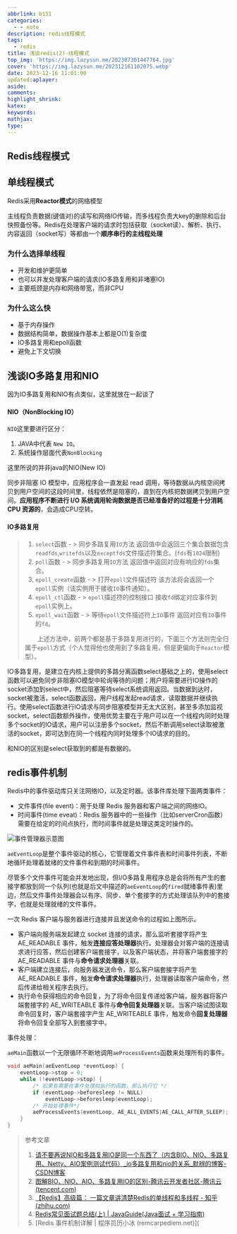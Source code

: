 ```yaml
---
abbrlink: b151
categories:
  - - note
description: redis线程模式
tags:
  - redis
title: 浅谈redis(2)-线程模式
top_img: 'https://img.lazysun.me/202307301447764.jpg'
cover: 'https://img.lazysun.me/202312161102075.webp'
date: 2023-12-16 11:01:00
updated:aplayer:
aside:
comments:
highlight_shrink:
katex:
keywords:
mathjax:
type:
---
```

## Redis线程模式
## 单线程模式

Redis采用**Reactor模式**的网络模型

主线程负责数据(键值对)的读写和网络IO传输，而多线程负责大key的删除和后台快照备份等。Redis在处理客户端的请求时包括获取（socket读）、解析、执行、内容返回（socket写）等都由一个**顺序串行的主线程处理**

### 为什么选择单线程

- 开发和维护更简单
- 也可以并发处理客户端的请求(IO多路复用和非堵塞IO)
- 主要瓶颈是内存和网络带宽，而非CPU

### 为什么这么快

- 基于内存操作
- 数据结构简单，数据操作基本上都是O(1)复杂度
- IO多路复用和epoll函数
- 避免上下文切换

## 浅谈IO多路复用和NIO

因为IO多路复用和NIO有点类似，这里就放在一起谈了

#### NIO（NonBlocking IO）

`NIO`这里要进行区分：

1. JAVA中代表 `New IO`。
2. 系统操作层面代表`NonBlocking`

这里所说的并非java的NIO(New IO)

同步非阻塞 IO 模型中，应用程序会一直发起 read 调用，等待数据从内核空间拷贝到用户空间的这段时间里，线程依然是阻塞的，直到在内核把数据拷贝到用户空间。**应用程序不断进行 I/O 系统调用轮询数据是否已经准备好的过程是十分消耗 CPU 资源的**，会造成CPU空转。

#### IO多路复用 

> 1. `select`函数 - > 同步多路复用`IO`方法
>    返回值中会返回三个集合数据包含 `readfds`,`writefds`以及`exceptfds`文件描述符集合。(`fds`有`1024`限制)
> 2. `poll`函数  - > 同步多路复用`IO`方法
>    返回值中返回对应有响应的`fds`集合。
> 3. `epoll_create`函数  - > 打开`epoll`文件描述符
>    该方法将会返回一个`epoll`实例（该实例用于接收`IO`事件通知）。
> 4. `epoll_ctl`函数  - > `epoll`描述符的控制接口
>    接收`fd`绑定对应事件到`epoll`实例上。
> 5. `epoll_wait`函数  - > 等待`epoll`文件描述符上`IO`事件
>    返回对应有`IO`事件的`fd`。
>
>   上述方法中，前两个都是基于多路复用进行的，下面三个方法则完全归属于`epoll`方式（个人觉得他也使用到了多路复用，但是更偏向于`Reactor`模型）。

IO多路复用，是建立在内核上提供的多路分离函数select基础之上的，使用select函数可以避免同步非阻塞IO模型中轮询等待的问题；用户将需要进行IO操作的socket添加到select中，然后阻塞等待select系统调用返回。当数据到达时，socket被激活，select函数返回，用户线程发起read请求，读取数据并继续执行。使用select函数进行IO请求与同步阻塞模型并无太大区别，甚至多添加监视socket，select函数额外操作，使用优势主要在于用户可以在一个线程内同时处理多个socket的IO请求，用户可以注册多个socket，然后不断调用select读取被激活的socket，即可达到在同一个线程内同时处理多个IO请求的目的。

和NIO的区别是select获取到的都是有数据的。

## redis事件机制

Redis中的事件驱动库只关注网络IO，以及定时器。该事件库处理下面两类事件：

- 文件事件(file event)：用于处理 Redis 服务器和客户端之间的网络IO。
- 时间事件(time eveat)：Redis 服务器中的一些操作（比如serverCron函数）需要在给定的时间点执行，而时间事件就是处理这类定时操作的。

![事件管理器示意图](https://img.lazysun.me/202310101950780.png)

`aeEventLoop`是整个事件驱动的核心，它管理着文件事件表和时间事件列表，不断地循环处理着就绪的文件事件和到期的时间事件。

尽管多个文件事件可能会并发地出现，但I/O多路复用程序总是会将所有产生的套接字都放到同一个队列(也就是后文中描述的`aeEventLoop`的`fired`就绪事件表)里边，然后文件事件处理器会以有序、同步、单个套接字的方式处理该队列中的套接字，也就是处理就绪的文件事件。

一次 Redis 客户端与服务器进行连接并且发送命令的过程如上图所示。

- 客户端向服务端发起建立 socket 连接的请求，那么监听套接字将产生 AE_READABLE 事件，触发**连接应答处理器**执行。处理器会对客户端的连接请求进行应答，然后创建客户端套接字，以及客户端状态，并将客户端套接字的 AE_READABLE 事件与**命令请求处理器**关联。
- 客户端建立连接后，向服务器发送命令，那么客户端套接字将产生 AE_READABLE 事件，触发**命令请求处理器**执行，处理器读取客户端命令，然后传递给相关程序去执行。
- 执行命令获得相应的命令回复，为了将命令回复传递给客户端，服务器将客户端套接字的 AE_WRITEABLE 事件与**命令回复处理器**关联。当客户端试图读取命令回复时，客户端套接字产生 AE_WRITEABLE 事件，触发命令**回复处理器**将命令回复全部写入到套接字中。

事件处理：

`aeMain`函数以一个无限循环不断地调用`aeProcessEvents`函数来处理所有的事件。

```c
void aeMain(aeEventLoop *eventLoop) {
    eventLoop->stop = 0;
    while (!eventLoop->stop) {
        /* 如果有需要在事件处理前执行的函数，那么执行它 */
        if (eventLoop->beforesleep != NULL)
            eventLoop->beforesleep(eventLoop);
        /* 开始处理事件*/
        aeProcessEvents(eventLoop, AE_ALL_EVENTS|AE_CALL_AFTER_SLEEP);
    }
}
```



> 参考文章
>
> 1. [请不要再说NIO和多路复用IO是同一个东西了（内含BIO、NIO、多路复用、Netty、AIO案例测试代码）_io多路复用和nio的关系_默辨的博客-CSDN博客](https://blog.csdn.net/qq_44377709/article/details/123724519)
> 2. [图解BIO、NIO、AIO、多路复用IO的区别-腾讯云开发者社区-腾讯云 (tencent.com)](https://cloud.tencent.com/developer/article/1745899)
> 3. [【Redis】高级篇： 一篇文章讲清楚Redis的单线程和多线程 - 知乎 (zhihu.com)](https://zhuanlan.zhihu.com/p/646111642)
> 4. [Redis常见面试题总结(上) | JavaGuide(Java面试 + 学习指南)](https://javaguide.cn/database/redis/redis-questions-01.html#redis-单线程模型了解吗)
> 5. [Redis 事件机制详解 | 程序员历小冰 (remcarpediem.net)](